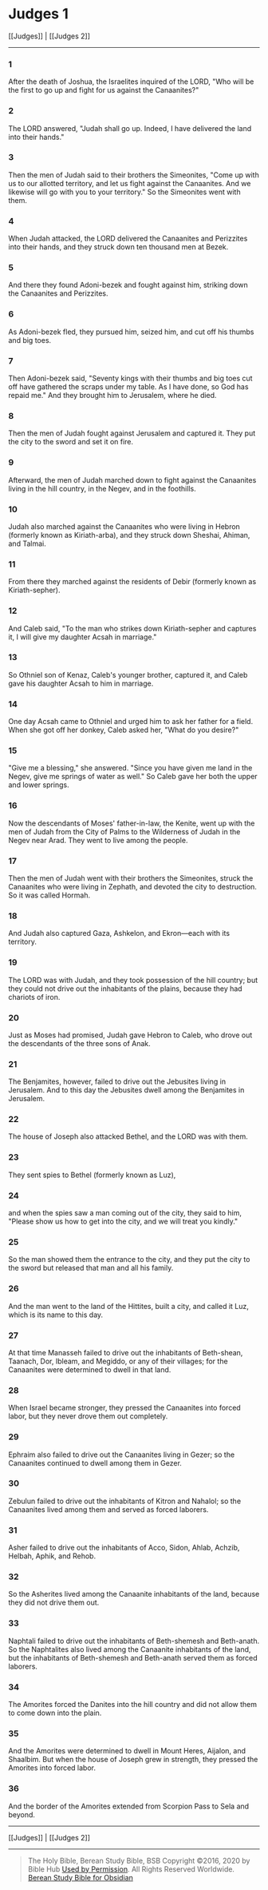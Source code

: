 # Judges 1

[[Judges]] | [[Judges 2]]

---

### 1
After the death of Joshua, the Israelites inquired of the LORD, "Who will be the first to go up and fight for us against the Canaanites?"

### 2
The LORD answered, "Judah shall go up. Indeed, I have delivered the land into their hands."

### 3
Then the men of Judah said to their brothers the Simeonites, "Come up with us to our allotted territory, and let us fight against the Canaanites. And we likewise will go with you to your territory." So the Simeonites went with them.

### 4
When Judah attacked, the LORD delivered the Canaanites and Perizzites into their hands, and they struck down ten thousand men at Bezek.

### 5
And there they found Adoni-bezek and fought against him, striking down the Canaanites and Perizzites.

### 6
As Adoni-bezek fled, they pursued him, seized him, and cut off his thumbs and big toes.

### 7
Then Adoni-bezek said, "Seventy kings with their thumbs and big toes cut off have gathered the scraps under my table. As I have done, so God has repaid me." And they brought him to Jerusalem, where he died.

### 8
Then the men of Judah fought against Jerusalem and captured it. They put the city to the sword and set it on fire.

### 9
Afterward, the men of Judah marched down to fight against the Canaanites living in the hill country, in the Negev, and in the foothills.

### 10
Judah also marched against the Canaanites who were living in Hebron (formerly known as Kiriath-arba), and they struck down Sheshai, Ahiman, and Talmai.

### 11
From there they marched against the residents of Debir (formerly known as Kiriath-sepher).

### 12
And Caleb said, "To the man who strikes down Kiriath-sepher and captures it, I will give my daughter Acsah in marriage."

### 13
So Othniel son of Kenaz, Caleb's younger brother, captured it, and Caleb gave his daughter Acsah to him in marriage.

### 14
One day Acsah came to Othniel and urged him to ask her father for a field. When she got off her donkey, Caleb asked her, "What do you desire?"

### 15
"Give me a blessing," she answered. "Since you have given me land in the Negev, give me springs of water as well." So Caleb gave her both the upper and lower springs.

### 16
Now the descendants of Moses' father-in-law, the Kenite, went up with the men of Judah from the City of Palms to the Wilderness of Judah in the Negev near Arad. They went to live among the people.

### 17
Then the men of Judah went with their brothers the Simeonites, struck the Canaanites who were living in Zephath, and devoted the city to destruction. So it was called Hormah.

### 18
And Judah also captured Gaza, Ashkelon, and Ekron—each with its territory.

### 19
The LORD was with Judah, and they took possession of the hill country; but they could not drive out the inhabitants of the plains, because they had chariots of iron.

### 20
Just as Moses had promised, Judah gave Hebron to Caleb, who drove out the descendants of the three sons of Anak.

### 21
The Benjamites, however, failed to drive out the Jebusites living in Jerusalem. And to this day the Jebusites dwell among the Benjamites in Jerusalem.

### 22
The house of Joseph also attacked Bethel, and the LORD was with them.

### 23
They sent spies to Bethel (formerly known as Luz),

### 24
and when the spies saw a man coming out of the city, they said to him, "Please show us how to get into the city, and we will treat you kindly."

### 25
So the man showed them the entrance to the city, and they put the city to the sword but released that man and all his family.

### 26
And the man went to the land of the Hittites, built a city, and called it Luz, which is its name to this day.

### 27
At that time Manasseh failed to drive out the inhabitants of Beth-shean, Taanach, Dor, Ibleam, and Megiddo, or any of their villages; for the Canaanites were determined to dwell in that land.

### 28
When Israel became stronger, they pressed the Canaanites into forced labor, but they never drove them out completely.

### 29
Ephraim also failed to drive out the Canaanites living in Gezer; so the Canaanites continued to dwell among them in Gezer.

### 30
Zebulun failed to drive out the inhabitants of Kitron and Nahalol; so the Canaanites lived among them and served as forced laborers.

### 31
Asher failed to drive out the inhabitants of Acco, Sidon, Ahlab, Achzib, Helbah, Aphik, and Rehob.

### 32
So the Asherites lived among the Canaanite inhabitants of the land, because they did not drive them out.

### 33
Naphtali failed to drive out the inhabitants of Beth-shemesh and Beth-anath. So the Naphtalites also lived among the Canaanite inhabitants of the land, but the inhabitants of Beth-shemesh and Beth-anath served them as forced laborers.

### 34
The Amorites forced the Danites into the hill country and did not allow them to come down into the plain.

### 35
And the Amorites were determined to dwell in Mount Heres, Aijalon, and Shaalbim. But when the house of Joseph grew in strength, they pressed the Amorites into forced labor.

### 36
And the border of the Amorites extended from Scorpion Pass to Sela and beyond.

---

[[Judges]] | [[Judges 2]]

---

> The Holy Bible, Berean Study Bible, BSB
> Copyright &copy;2016, 2020 by Bible Hub
> [Used by Permission](https://berean.bible/terms.htm). All Rights Reserved Worldwide.
> [Berean Study Bible for Obsidian](https://github.com/gapmiss/berean-study-bible-for-obsidian)</small>

